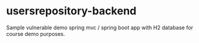 # usersrepository-backend

Sample vulnerable demo spring mvc / spring boot app with H2 database for course demo purposes. 
